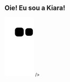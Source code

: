 ## Oie! Eu sou a Kiara! 

<div

![Snake animation](https://github.com/rafaballerini/rafaballerini/blob/output/github-contribution-grid-snake.svg)
/>